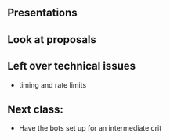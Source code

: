 ## Presentations

## Look at proposals

## Left over technical issues
- timing and rate limits


## Next class:
- Have the bots set up for an intermediate crit
